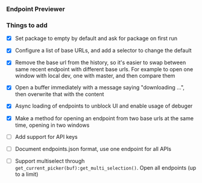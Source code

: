 ### Endpoint Previewer 

### Things to add

- [x] Set package to empty by default and ask for package on first run 
- [x] Configure a list of base URLs, and add a selector to change the default
- [x] Remove the base url from the history, so it's easier to swap between same recent endpoint with different base urls. For example to open one window with local dev, one with master, and then compare them
- [x] Open a buffer immediately with a message saying "downloading <url>...", then overwrite that with the content
- [x] Async loading of endpoints to unblock UI and enable usage of debuger
- [x] Make a method for opening an endpoint from two base urls at the same time, opening in two windows
- [ ] Add support for API keys
- [ ] Document endpoints.json format, use one endpoint for all APIs
- [ ] Support multiselect through `get_current_picker(buf):get_multi_selection()`. Open all endpoints (up to a limit)


